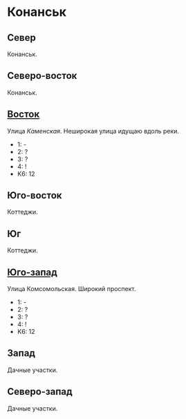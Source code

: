 # Конанськ

## Север

Конанськ.

## Северо-восток

Конанськ.

## [Восток](./10555020.md)

Улица *Каменская*.
Неширокая улица идущаю вдоль реки.

* 1:    -
* 2:    ?
* 3:    ?
* 4:    !
* K6:   12

## Юго-восток

Коттеджи.

## Юг

Коттеджи.

## [Юго-запад](./520040.md)

Улица Комсомольская.
Широкий проспект.

* 1:    -
* 2:    ?
* 3:    ?
* 4:    !
* K6:   12

## Запад

Дачные участки.

## Северо-запад

Дачные участки.
